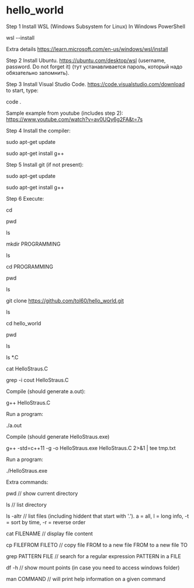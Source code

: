 # hello_world

Step 1 Install WSL (Windows Subsystem for Linux)
In Windows PowerShell

wsl --install

Extra details
https://learn.microsoft.com/en-us/windows/wsl/install

Step 2 Install Ubuntu.
https://ubuntu.com/desktop/wsl
(username, password. Do not forget it)
(тут устанавливается пароль, который надо обязательно запомнить).

Step 3 Install Visual Studio Code.
https://code.visualstudio.com/download
to start, type:

code .

Sample example from youtube (includes step 2):
https://www.youtube.com/watch?v=av0UQy6g2FA&t=7s

Step 4 Install the compiler:

sudo apt-get update

sudo apt-get install g++

Step 5 Install git (if not present):

sudo apt-get update

sudo apt-get install g++

Step 6 Execute:

cd 

pwd

ls

mkdir PROGRAMMING

ls

cd PROGRAMMING

pwd

ls 

git clone https://github.com/tol60/hello_world.git

ls

cd hello_world

pwd

ls

ls *.C

cat HelloStraus.C

grep -i cout HelloStraus.C

Compile (should generate a.out):

g++ HelloStraus.C

Run a program:

./a.out

Compile (should generate HelloStraus.exe)

g++ -std=c++11 -g -o HelloStraus.exe HelloStraus.C  2>&1 | tee tmp.txt

Run a program:

./HelloStraus.exe

Extra commands:

pwd       // show current directory

ls        // list directory

ls -altr  // list files (including hiddent that start with '.'). a = all, l = long info, -t = sort by time, -r = reverse order

cat FILENAME // display file content

cp FILEFROM FILETO  // copy file FROM to a new file FROM to a new file TO

grep PATTERN FILE // search for a regular expression PATTERN in a FILE 

df -h     // show mount points (in case you need to access windows folder)

man COMMAND // will print help information on a given command


